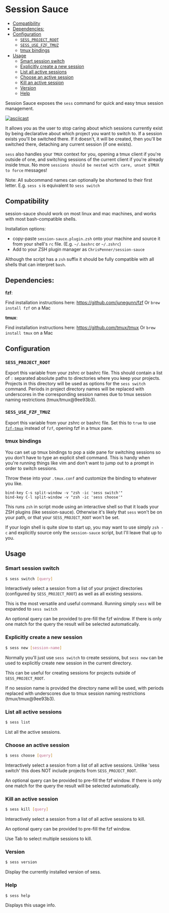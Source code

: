 # Session Sauce

<!-- toc GFM -->

* [Compatibility](#compatibility)
* [Dependencies:](#dependencies)
* [Configuration](#configuration)
  * [`SESS_PROJECT_ROOT`](#sess_project_root)
  * [`SESS_USE_FZF_TMUZ`](#sess_use_fzf_tmuz)
  * [tmux bindings](#tmux-bindings)
* [Usage](#usage)
  * [Smart session switch](#smart-session-switch)
  * [Explicitly create a new session](#explicitly-create-a-new-session)
  * [List all active sessions](#list-all-active-sessions)
  * [Choose an active session](#choose-an-active-session)
  * [Kill an active session](#kill-an-active-session)
  * [Version](#version)
  * [Help](#help)

<!-- tocstop -->

Session Sauce exposes the `sess` command for quick and easy tmux session management.

[![asciicast](https://asciinema.org/a/tVPETaazkExhMjFH6RWdCmUSm.svg)](https://asciinema.org/a/tVPETaazkExhMjFH6RWdCmUSm)

It allows you as the user to stop caring about which sessions currently exist
by being declarative about which project you want to switch to. If a session
exists you'll be switched there. If it doesn't, it will be created, then you'll
be switched there, detaching any current session (if one exists).

`sess` also handles your `TMUX` context for you, opening a tmux client if you're
outside of one, and switching sessions of the current client if you're already
inside tmux. No more `sessions should be nested with care, unset $TMUX to force`
messages!

Note: All subcommand names can optionally be shortened to their first letter.
E.g. `sess s` is equivalent to `sess switch`

## Compatibility

session-sauce should work on most linux and mac machines, and works with most bash-compatible shells.

Installation options:

* copy-paste `session-sauce.plugin.zsh` onto your machine and source it from your shell's `rc` file. (E.g. `~/.bashrc` or `~/.zshrc`)
* Add to your ZSH plugin manager as `ChrisPenner/session-sauce`

Although the script has a `zsh` suffix it should be fully compatible with all shells that can interpret `bash`.

## Dependencies:

**fzf**:

Find installation instructions here: https://github.com/junegunn/fzf
Or `brew install fzf` on a Mac

**tmux**:

Find installation instructions here: https://github.com/tmux/tmux
Or `brew install tmux` on a Mac

## Configuration

### `SESS_PROJECT_ROOT`

Export this variable from your zshrc or bashrc file.
This should contain a list of `:` separated absolute paths to directories
where you keep your projects.
Projects in this directory will be used as options
for the `sess switch` command.
Periods in project directory names will be replaced with underscores in the
corresponding session names due to tmux session naming restrictions
(tmux/tmux@9ee93b3).

### `SESS_USE_FZF_TMUZ`

Export this variable from your zshrc or bashrc file.
Set this to `true` to use [`fzf-tmux`](https://github.com/junegunn/fzf#fzf-tmux-script) instead of `fzf`, opening fzf in a tmux pane.

### tmux bindings

You can set up tmux bindings to pop a side pane for switching sessions so you don't have to type an explicit shell command.
This is handy when you're running things like vim and don't want to jump out to a prompt in order to switch sessions.

Throw these into your `.tmux.conf` and customize the binding to whatever you like.

```
bind-key C-s split-window -v "zsh -ic 'sess switch'"
bind-key C-l split-window -v "zsh -ic 'sess choose'"
```

This runs `zsh` in script mode using an interactive shell so that it loads your ZSH plugins (like session-sauce).
Otherwise it's likely that `sess` won't be on your path, or that your `SESS_PROJECT_ROOT` won't be set.

If your login shell is quite slow to start up, you may want to use simply `zsh -c` and explicitly source only the `session-sauce` script, but I'll leave that up to you.

## Usage

### Smart session switch

```sh
$ sess switch [query]
```

Interactively select a session from a list of your project directories
(configured by `SESS_PROJECT_ROOT`) as well as all existing sessions.

This is the most versatile and useful command.
Running simply `sess` will be expanded to `sess switch`

An optional query can be provided to pre-fill the fzf window.
If there is only one match for the query the result
will be selected automatically.

### Explicitly create a new session

```sh
$ sess new [session-name]
```

Normally you'll just use `sess switch` to create sessions,
but `sess new` can be used to explicitly create new session
in the current directory.

This can be useful for creating sessions for projects
outside of `SESS_PROJECT_ROOT`.

If no session name is provided the directory name will be used, with periods
replaced with underscores due to tmux session naming restrictions
(tmux/tmux@9ee93b3).

### List all active sessions

```sh
$ sess list
```

List all the active sessions.


### Choose an active session

```sh
$ sess choose [query]
```

Interactively select a session from a list of all active sessions.
Unlike 'sess switch' this does NOT include projects from `SESS_PROJECT_ROOT`.

An optional query can be provided to pre-fill the fzf window.
If there is only one match for the query the result
will be selected automatically.


### Kill an active session

```sh
$ sess kill [query]
```

Interactively select a session from a list of all active sessions to kill.

An optional query can be provided to pre-fill the fzf window.

Use Tab to select multiple sessions to kill.

### Version

```sh
$ sess version
```

Display the currently installed version of sess.

### Help
```sh
$ sess help
```

Displays this usage info.
